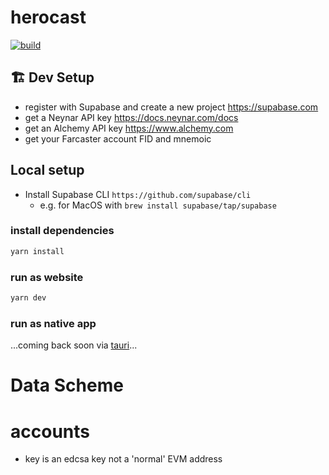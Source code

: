 # herocast 
[![build](https://github.com/hellno/herocast/actions/workflows/build.yaml/badge.svg)](https://github.com/hellno/herocast/actions/workflows/build.yaml)

## 🏗️ Dev Setup

- register with Supabase and create a new project https://supabase.com
- get a Neynar API key https://docs.neynar.com/docs
- get an Alchemy API key https://www.alchemy.com
- get your Farcaster account FID and mnemoic

## Local setup

- Install Supabase CLI `https://github.com/supabase/cli`
  - e.g. for MacOS with `brew install supabase/tap/supabase` 

### install dependencies

```bash
yarn install
```

### run as website

```bash
yarn dev
```

### run as native app

...coming back soon via [tauri](https://tauri.app/)...

# Data Scheme

# accounts

- key is an edcsa key not a 'normal' EVM address
